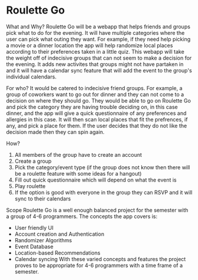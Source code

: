 # Roulette Go

What and Why?
Roulette Go will be a webapp that helps friends and groups pick what to do for the evening. It will have multiple categories where the user can pick what outing they want. For example, if they need help picking a movie or a dinner location the app will help randomize local places according to their preferences taken in a little quiz. This webapp will take the weight off of indecisive groups that can not seem to make a decision for the evening. It adds new activites that groups might not have partaken in and it will have a calendar sync feature that will add the event to the group's individual calendars.

For who?
It would be catered to indecisive friend groups. For example, a group of coworkers want to go out for dinner and they can not come to a decision on where they should go. They would be able to go on Roulette Go and pick the category they are having trouble deciding on, in this case dinner, and the app will give a quick questionnaire of any preferences and allergies in this case. It will then scan local places that fit the prefrences, if any, and pick a place for them. If the user decides that they do not like the decision made then they can spin again. 

How?
1) All members of the group have to create an account
2) Create a group
3) Pick the category/event type (if the group does not know then there will be a roulette feature with some ideas for a hangout)
4) Fill out quick questionnaire which will depend on what the event is
5) Play roulette
6) If the option is good with everyone in the group they can RSVP and it will sync to their calendars

Scope
Roulette Go is a well enough balanced project for the semester with a group of 4-6 programmers.
The concepts the app covers is:
- User friendly UI
- Account creation and Authentication
- Randomizer Algorithms
- Event Database
- Location-based Recommendations
- Calendar syncing
With these varied concepts and features the project proves to be appropriate for 4-6 programmers with a time frame of a semester.
